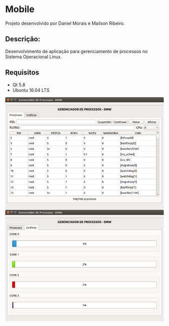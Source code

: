 # Mobile
Projeto desenvolvido por Daniel Morais e Mailson Ribeiro.

## Descrição:
Desenvolvimento de aplicação para gerenciamento de processos no Sistema Operacional Linux.

## Requisitos
* Qt 5.8
* Ubuntu 16.04 LTS

<img src="https://github.com/danielsmorais/Projetos/blob/master/STR/htop_str/tela1.png" width="640">

<img src="https://github.com/danielsmorais/Projetos/blob/master/STR/htop_str/tela2.png" width="640">

